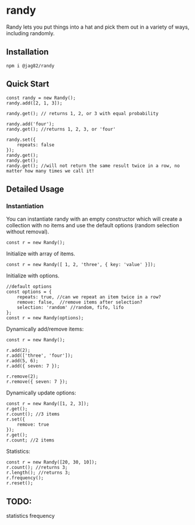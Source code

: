 # randy

Randy lets you put things into a hat and pick them out in a variety of ways, including randomly.


## Installation
```
npm i @jag82/randy
```


## Quick Start

```
const randy = new Randy();
randy.add([2, 1, 3]);

randy.get(); // returns 1, 2, or 3 with equal probability

randy.add('four');
randy.get(); //returns 1, 2, 3, or 'four'

randy.set({
    repeats: false
});
randy.get();
randy.get(); 
randy.get(); //will not return the same result twice in a row, no matter how many times we call it!
```

## Detailed Usage


### Instantiation

You can instantiate randy with an empty constructor which will create a collection with no items and use the default options (random selection without removal).
```
const r = new Randy();
```

Initialize with array of items.
```
const r = new Randy([ 1, 2, 'three', { key: 'value' }]);
```

Initialize with options.
```
//default options
const options = {
    repeats: true, //can we repeat an item twice in a row?
    remove: false,  //remove items after selection?
    selection: 'random' //random, fifo, lifo
};
const r = new Randy(options);
```

Dynamically add/remove items:
```
const r = new Randy();

r.add(2);
r.add(['three', 'four']);
r.add(5, 6);
r.add({ seven: 7 });

r.remove(2);
r.remove({ seven: 7 });
```

Dynamically update options:
```
const r = new Randy([1, 2, 3]);
r.get();
r.count(); //3 items
r.set({ 
    remove: true
});
r.get();
r.count; //2 items
```

Statistics:
```
const r = new Randy([20, 30, 10]);
r.count(); //returns 3;
r.length(); //returns 3;
r.frequency();
r.reset();
```

## TODO:
statistics
frequency
